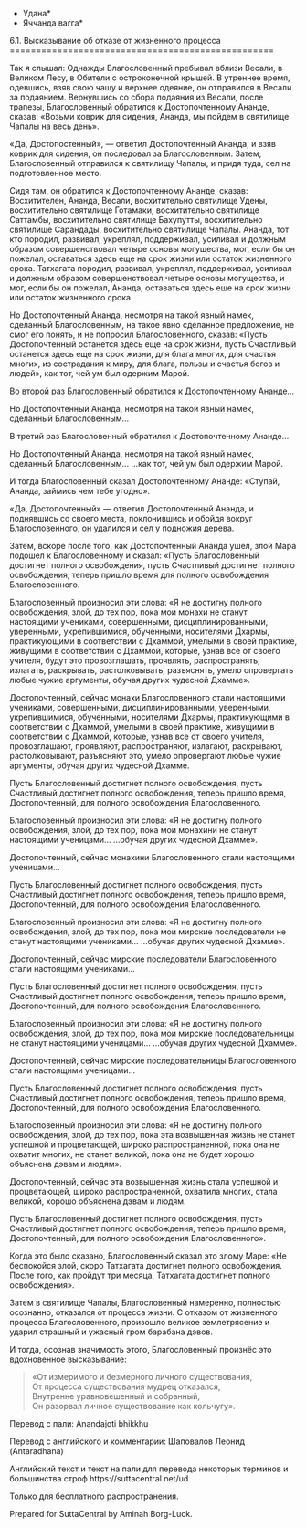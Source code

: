 * Удана*
* Яччанда вагга*

6\.1\. Высказывание об отказе от жизненного процесса
\=\=\=\=\=\=\=\=\=\=\=\=\=\=\=\=\=\=\=\=\=\=\=\=\=\=\=\=\=\=\=\=\=\=\=\=\=\=\=\=\=\=\=\=\=\=\=\=\=\=

Так я слышал: Однажды Благословенный пребывал вблизи Весали, в Великом Лесу, в Обители с остроконечной крышей\. В утреннее время, одевшись, взяв свою чашу и верхнее одеяние, он отправился в Весали за подаянием\. Вернувшись со сбора подаяния из Весали, после трапезы, Благословенный обратился к Достопочтенному Ананде, сказав: «Возьми коврик для сидения, Ананда, мы пойдем в святилище Чапалы на весь день»\.

«Да, Достопостенный», — ответил Достопочтенный Ананда, и взяв коврик для сидения, он последовал за Благословенным\. Затем, Благословенный отправился к святилищу Чапалы, и придя туда, сел на подготовленное место\.

Сидя там, он обратился к Достопочтенному Ананде, сказав: Восхитителен, Ананда, Весали, восхитительно святилище Удены, восхитительно святилище Готамаки, восхитительно святилище Саттамбы, восхитительно святилище Бахупутты, восхитительно святилище Сарандады, восхитительно святилище Чапалы\. Ананда, тот кто породил, развивал, укреплял, поддерживал, усиливал и должным образом совершенствовал четыре основы могущества, мог, если бы он пожелал, оставаться здесь еще на срок жизни или остаток жизненного срока\. Татхагата породил, развивал, укреплял, поддерживал, усиливал и должным образом совершенствовал четыре основы могущества, и мог, если бы он пожелал, Ананда, оставаться здесь еще на срок жизни или остаток жизненного срока\.

Но Достопочтенный Ананда, несмотря на такой явный намек, сделанный Благословенным, на такое явно сделанное предложение, не смог его понять, и не попросил Благословенного, сказав: «Пусть Достопочтенный останется здесь еще на срок жизни, пусть Счастливый останется здесь еще на срок жизни, для блага многих, для счастья многих, из сострадания к миру, для блага, пользы и счастья богов и людей», как тот, чей ум был одержим Марой\.

Во второй раз Благословенный обратился к Достопочтенному Ананде…

Но Достопочтенный Ананда, несмотря на такой явный намек, сделанный Благословенным…

В третий раз Благословенный обратился к Достопочтенному Ананде…

Но Достопочтенный Ананда, несмотря на такой явный намек, сделанный Благословенным… …как тот, чей ум был одержим Марой\.

И тогда Благословенный сказал Достопочтенному Ананде: «Ступай, Ананда, займись чем тебе угодно»\.

«Да, Достопочтенный» — ответил Достопочтенный Ананда, и поднявшись со своего места, поклонившись и обойдя вокруг Благословенного, он удалился и сел у подножия дерева\.

Затем, вскоре после того, как Достопочтенный Ананда ушел, злой Мара подошел к Благословенному и сказал: «Пусть Благословенный достигнет полного освобождения, пусть Счастливый достигнет полного освобождения, теперь пришло время для полного освобождения Благословенного\.

Благословенный произносил эти слова: «Я не достигну полного освобождения, злой, до тех пор, пока мои монахи не станут настоящими учениками, совершенными, дисциплинированными, уверенными, укрепившимися, обученными, носителями Дхармы, практикующими в соответствии с Дхаммой, умелыми в своей практике, живущими в соответствии с Дхаммой, которые, узнав все от своего учителя, будут это провозглашать, проявлять, распространять, излагать, раскрывать, растолковывать, разъяснять, умело опровергать любые чужие аргументы, обучая других чудесной Дхамме»\.

Достопочтенный, сейчас монахи Благословенного стали настоящими учениками, совершенными, дисциплинированными, уверенными, укрепившимися, обученными, носителями Дхармы, практикующими в соответствии с Дхаммой, умелыми в своей практике, живущими в соответствии с Дхаммой, которые, узнав все от своего учителя, провозглашают, проявляют, распространяют, излагают, раскрывают, растолковывают, разъясняют это, умело опровергают любые чужие аргументы, обучая других чудесной Дхамме\.

Пусть Благословенный достигнет полного освобождения, пусть Счастливый достигнет полного освобождения, теперь пришло время, Достопочтенный, для полного освобождения Благословенного\.

Благословенный произносил эти слова: «Я не достигну полного освобождения, злой, до тех пор, пока мои монахини не станут настоящими ученицами… …обучая других чудесной Дхамме»\.

Достопочтенный, сейчас монахини Благословенного стали настоящими ученицами…

Пусть Благословенный достигнет полного освобождения, пусть Счастливый достигнет полного освобождения, теперь пришло время, Достопочтенный, для полного освобождения Благословенного\.

Благословенный произносил эти слова: «Я не достигну полного освобождения, злой, до тех пор, пока мои мирские последователи не станут настоящими учениками… …обучая других чудесной Дхамме»\.

Достопочтенный, сейчас мирские последователи Благословенного стали настоящими учениками…

Пусть Благословенный достигнет полного освобождения, пусть Счастливый достигнет полного освобождения, теперь пришло время, Достопочтенный, для полного освобождения Благословенного\.

Благословенный произносил эти слова: «Я не достигну полного освобождения, злой, до тех пор, пока мои мирские последовательницы не станут настоящими ученицами… …обучая других чудесной Дхамме»\.

Достопочтенный, сейчас мирские последовательницы Благословенного стали настоящими ученицами…

Пусть Благословенный достигнет полного освобождения, пусть Счастливый достигнет полного освобождения, теперь пришло время, Достопочтенный, для полного освобождения Благословенного\.

Благословенный произносил эти слова: «Я не достигну полного освобождения, злой, до тех пор, пока эта возвышенная жизнь не станет успешной и процветающей, широко распространенной, пока она не охватит многих, не станет великой, пока она не будет хорошо объяснена дэвам и людям»\.

Достопочтенный, сейчас эта возвышенная жизнь стала успешной и процветающей, широко распространенной, охватила многих, стала великой, хорошо объяснена дэвам и людям\.

Пусть Благословенный достигнет полного освобождения, пусть Счастливый достигнет полного освобождения, теперь пришло время, Достопочтенный, для полного освобождения Благословенного»\.

Когда это было сказано, Благословенный сказал это злому Маре: «Не беспокойся злой, скоро Татхагата достигнет полного освобождения\. После того, как пройдут три месяца, Татхагата достигнет полного освобождения»\.

Затем в святилище Чапалы, Благословенный намеренно, полностью осознанно, отказался от процесса жизни\. С отказом от жизненного процесса Благословенного, произошло великое землетрясение и ударил страшный и ужасный гром барабана дэвов\.

И тогда, осознав значимость этого, Благословенный произнёс это вдохновенное высказывание:

> «От измеримого и безмерного личного существования,  
> От процесса существования мудрец отказался,  
> Внутренне уравновешенный и собранный,  
> Он разорвал личное существование как кольчугу»\.

Перевод с пали: Anandajoti bhikkhu

Перевод с английского и комментарии: Шаповалов Леонид \(Antaradhana\)

Английский текст и текст на пали для перевода некоторых терминов и большинства строф https://suttacentral\.net/ud

  

Только для бесплатного распространения\.

  

Prepared for SuttaCentral by Aminah Borg\-Luck\.